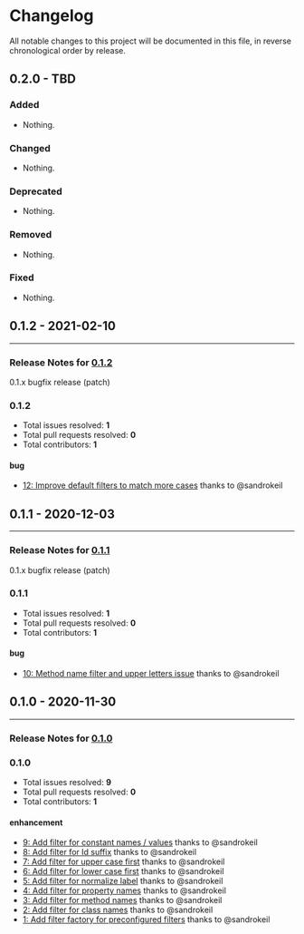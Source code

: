# Changelog

All notable changes to this project will be documented in this file, in reverse chronological order by release.

## 0.2.0 - TBD

### Added

- Nothing.

### Changed

- Nothing.

### Deprecated

- Nothing.

### Removed

- Nothing.

### Fixed

- Nothing.

## 0.1.2 - 2021-02-10


-----

### Release Notes for [0.1.2](https://github.com/open-code-modeling/php-filter/milestone/5)

0.1.x bugfix release (patch)

### 0.1.2

- Total issues resolved: **1**
- Total pull requests resolved: **0**
- Total contributors: **1**

#### bug

- [12: Improve default filters to match more cases](https://github.com/open-code-modeling/php-filter/issues/12) thanks to @sandrokeil

## 0.1.1 - 2020-12-03


-----

### Release Notes for [0.1.1](https://github.com/open-code-modeling/php-filter/milestone/2)

0.1.x bugfix release (patch)

### 0.1.1

- Total issues resolved: **1**
- Total pull requests resolved: **0**
- Total contributors: **1**

#### bug

 - [10: Method name filter and upper letters issue](https://github.com/open-code-modeling/php-filter/issues/10) thanks to @sandrokeil

## 0.1.0 - 2020-11-30


-----

### Release Notes for [0.1.0](https://github.com/open-code-modeling/php-filter/milestone/1)



### 0.1.0

- Total issues resolved: **9**
- Total pull requests resolved: **0**
- Total contributors: **1**

#### enhancement

 - [9: Add filter for constant names / values](https://github.com/open-code-modeling/php-filter/issues/9) thanks to @sandrokeil
 - [8: Add filter for Id suffix](https://github.com/open-code-modeling/php-filter/issues/8) thanks to @sandrokeil
 - [7: Add filter for upper case first](https://github.com/open-code-modeling/php-filter/issues/7) thanks to @sandrokeil
 - [6: Add filter for lower case first](https://github.com/open-code-modeling/php-filter/issues/6) thanks to @sandrokeil
 - [5: Add filter for normalize label](https://github.com/open-code-modeling/php-filter/issues/5) thanks to @sandrokeil
 - [4: Add filter for property names](https://github.com/open-code-modeling/php-filter/issues/4) thanks to @sandrokeil
 - [3: Add filter for method names](https://github.com/open-code-modeling/php-filter/issues/3) thanks to @sandrokeil
 - [2: Add filter for class names](https://github.com/open-code-modeling/php-filter/issues/2) thanks to @sandrokeil
 - [1: Add filter factory for preconfigured filters](https://github.com/open-code-modeling/php-filter/issues/1) thanks to @sandrokeil

